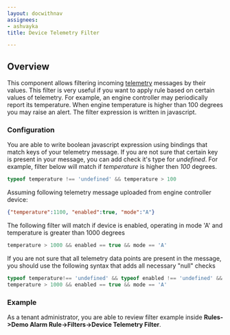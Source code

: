 ```yaml
---
layout: docwithnav
assignees:
- ashvayka
title: Device Telemetry Filter

---
```


## Overview

This component allows filtering incoming [telemetry](/docs/user-guide/telemetry/) messages by their values.
This filter is very useful if you want to apply rule based on certain values of telemetry. 
For example, an engine controller may periodically report its temperature. 
When engine temperature is higher than 100 degrees you may raise an alert. 
The filter expression is written in javascript. 

### Configuration

You are able to write boolean javascript expression using bindings that match keys of your telemetry message.
If you are not sure that certain key is present in your message, you can add check it's type for *undefined*.
For example, filter below will match if *temperature* is higher then *100* degrees.  

```javascript
typeof temperature !== 'undefined' && temperature > 100
```

Assuming following telemetry message uploaded from engine controller device:

```json
{"temperature":1100, "enabled":true, "mode":"A"}
``` 

The following filter will match if device is enabled, operating in mode 'A' and temperature is greater than 1000 degrees 

```javascript
temperature > 1000 && enabled == true && mode == 'A'
```

If you are not sure that all telemetry data points are present in the message, you should use the following syntax that adds all necessary "null" checks

```javascript
typeof temperature!== 'undefined' && typeof enabled !== 'undefined' && typeof mode !== 'undefined' && 
temperature > 1000 && enabled == true && mode == 'A'
```

### Example

As a tenant administrator, you are able to review filter example inside **Rules->Demo Alarm Rule->Filters->Device Telemetry Filter**.

